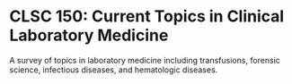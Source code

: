 # CLSC 150: Current Topics in Clinical Laboratory Medicine

A survey of topics in laboratory medicine including transfusions, forensic science, infectious diseases, and hematologic diseases.